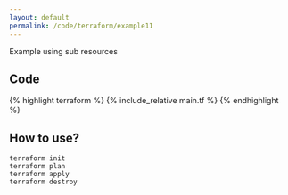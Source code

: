 ```yaml
---
layout: default
permalink: /code/terraform/example11
---
```


Example using sub resources

## Code

{% highlight terraform %}
{% include_relative main.tf %}
{% endhighlight %}

## How to use?

    terraform init
    terraform plan
    terraform apply
    terraform destroy
